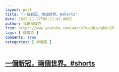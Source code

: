 ```yaml
---
layout: post
title: "一個新冠，兩個世界。#shorts"
date: 2022-11-27T08:11:47.000Z
author: 我是柳傑克
from: https://www.youtube.com/watch?v=aNLyegkOu2M
tags: [ 柳傑克 ]
comments: True
categories: [ 柳傑克 ]
---
```

<!--1669536707000-->
[一個新冠，兩個世界。#shorts](https://www.youtube.com/watch?v=aNLyegkOu2M)
------

<div>

</div>
